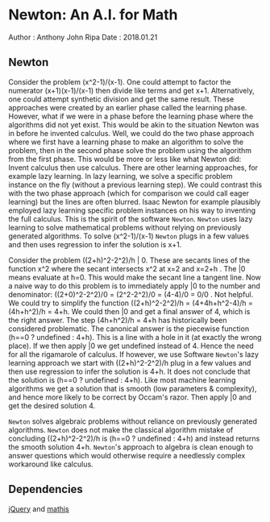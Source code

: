 
Newton: An A.I. for Math
========================

Author : Anthony John Ripa
Date : 2018.01.21

Newton
------

Consider the problem (x^2-1)/(x-1). One could attempt to factor the numerator (x+1)(x-1)/(x-1) then divide like terms and get x+1. Alternatively, one could attempt synthetic division and get the same result. These approaches were created by an earlier phase called the learning phase. However, what if we were in a phase before the learning phase where the algorithms did not yet exist. This would be akin to the situation Newton was in before he invented calculus. Well, we could do the two phase approach where we first have a learning phase to make an algorithm to solve the problem, then in the second phase solve the problem using the algorithm from the first phase. This would be more or less like what Newton did: Invent calculus then use calculus. There are other learning approaches, for example lazy learning. In lazy learning, we solve a specific problem instance on the fly (without a previous learning step). We could contrast this with the two phase approach (which for comparison we could call eager learning) but the lines are often blurred. Isaac Newton for example plausibly employed lazy learning specific problem instances on his way to inventing the full calculus. This is the spirit of the software `Newton`. `Newton` uses lazy learning to solve mathematical problems without relying on previously generated algorithms. To solve (x^2-1)/(x-1) `Newton` plugs in a few values and then uses regression to infer the solution is x+1.

Consider the problem ((2+h)^2-2^2)/h | 0. These are secants lines of the function x^2 where the secant intersects x^2 at x=2 and x=2+h . The |0 means evaluate at h=0. This would make the secant line a tangent line. Now a naive way to do this problem is to immediately apply |0 to the number and denominator: ((2+0)^2-2^2)/0 = (2^2-2^2)/0 = (4-4)/0 = 0/0 . Not helpful. We could try to simplify the function ((2+h)^2-2^2)/h = (4+4h+h^2-4)/h = (4h+h^2)/h = 4+h. We could then |0 and get a final answer of 4, which is the right answer. The step (4h+h^2)/h = 4+h has historically been considered problematic. The canonical answer is the piecewise function (h==0 ? undefined : 4+h). This is a line with a hole in it (at exactly the wrong place). If we then apply |0 we get undefined instead of 4. Hence the need for all the rigamarole of calculus. If however, we use Software `Newton`'s lazy learning approach we start with ((2+h)^2-2^2)/h plug in a few values and then use regression to infer the solution is 4+h. It does not conclude that the solution is (h==0 ? undefined : 4+h). Like most machine learning algorithms we get a solution that is smooth (low parameters & complexity), and hence more likely to be correct by Occam's razor. Then apply |0 and get the desired solution 4.

`Newton` solves algebraic problems without reliance on previously generated algorithms. `Newton` does not make the classical algorithm mistake of concluding ((2+h)^2-2^2)/h is (h==0 ? undefined : 4+h) and instead returns the smooth solution 4+h. `Newton`'s approach to algebra is clean enough to answer questions which would otherwise require a needlessly complex workaround like calculus.


Dependencies
------------
<a href='http://jquery.com'>jQuery</a> and <a href='http://mathjs.org'>mathjs</a>

